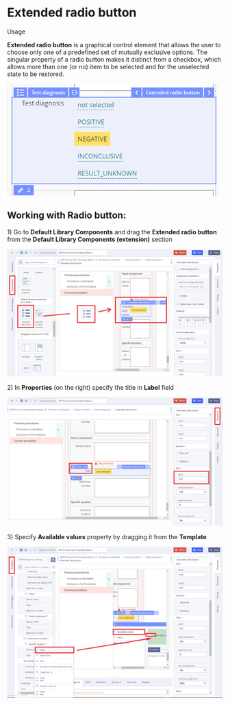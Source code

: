 # Extended radio button

Usage

**Extended radio button** is a graphical control element that allows the user to choose only one of a predefined set of mutually exclusive options. The singular property of a radio button makes it distinct from a checkbox, which allows more than one \(or no\) item to be selected and for the unselected state to be restored.

![](../.gitbook/assets/34841350.png)

## Working with Radio button: <a id="Extendedradiobutton-WorkingwithRadiobutton:"></a>

1\) Go to **Default Library Components** and drag the **Extended radio button** from the **Default Library Components \(extension\)** section

![](../.gitbook/assets/34841430.png)

2\) In **Properties** \(on the right\) specify the title in **Label** field

![](../.gitbook/assets/34841435.png)

3\) Specify **Available values** property by dragging it from the **Template**

![](../.gitbook/assets/34841442.png)


